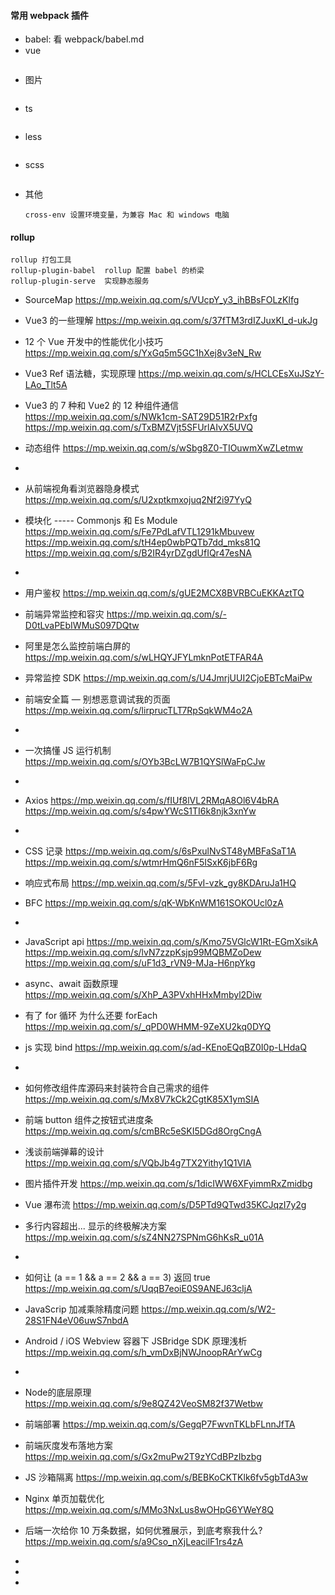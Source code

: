 #### 常用 webpack 插件
* babel: 看 webpack/babel.md 
* vue
  ```
  
  ```
* 图片
  ```
  ```
* ts
  ```
  ```
* less
  ```
  ```
* scss
  ```
  ```
* 其他
  ```
  cross-env 设置环境变量，为兼容 Mac 和 windows 电脑 
  ```
#### rollup
  ```
  rollup 打包工具
  rollup-plugin-babel  rollup 配置 babel 的桥梁
  rollup-plugin-serve  实现静态服务
  ```

* SourceMap
https://mp.weixin.qq.com/s/VUcpY_y3_ihBBsFOLzKlfg
* Vue3 的一些理解
https://mp.weixin.qq.com/s/37fTM3rdIZJuxKI_d-ukJg
* 12 个 Vue 开发中的性能优化小技巧 
https://mp.weixin.qq.com/s/YxGq5m5GC1hXej8v3eN_Rw
* Vue3 Ref 语法糖，实现原理
https://mp.weixin.qq.com/s/HCLCEsXuJSzY-LAo_Tlt5A
* Vue3 的 7 种和 Vue2 的 12 种组件通信
https://mp.weixin.qq.com/s/NWk1cm-SAT29D51R2rPxfg
https://mp.weixin.qq.com/s/TxBMZVjt5SFUrlAIvX5UVQ
* 动态组件
https://mp.weixin.qq.com/s/wSbg8Z0-TIOuwmXwZLetmw

*
* 从前端视角看浏览器隐身模式
https://mp.weixin.qq.com/s/U2xptkmxojuq2Nf2i97YyQ
* 模块化 ----- Commonjs 和 Es Module
https://mp.weixin.qq.com/s/Fe7PdLafVTL1291kMbuvew
https://mp.weixin.qq.com/s/tH4ep0wbPQTb7dd_mks81Q
https://mp.weixin.qq.com/s/B2IR4yrDZgdUfIQr47esNA
* 
* 用户鉴权
https://mp.weixin.qq.com/s/gUE2MCX8BVRBCuEKKAztTQ
* 前端异常监控和容灾
https://mp.weixin.qq.com/s/-D0tLvaPEbIWMuS097DQtw
* 阿里是怎么监控前端白屏的
https://mp.weixin.qq.com/s/wLHQYJFYLmknPotETFAR4A
* 异常监控 SDK
https://mp.weixin.qq.com/s/U4JmrjUUI2CjoEBTcMaiPw
* 前端安全篇 — 别想恶意调试我的页面
https://mp.weixin.qq.com/s/lirprucTLT7RpSqkWM4o2A

* 

* 一次搞懂 JS 运行机制
https://mp.weixin.qq.com/s/OYb3BcLW7B1QYSlWaFpCJw
* 
* Axios
https://mp.weixin.qq.com/s/fIUf8lVL2RMqA8Ol6V4bRA
https://mp.weixin.qq.com/s/s4pwYWcS1TI6k8njk3xnYw
* 
* CSS 记录
https://mp.weixin.qq.com/s/6sPxulNvST48yMBFaSaT1A
https://mp.weixin.qq.com/s/wtmrHmQ6nF5ISxK6jbF6Rg
* 响应式布局
https://mp.weixin.qq.com/s/5FvI-vzk_gy8KDAruJa1HQ
* BFC
https://mp.weixin.qq.com/s/qK-WbKnWM161SOKOUcl0zA
* 

* JavaScript api
https://mp.weixin.qq.com/s/Kmo75VGlcW1Rt-EGmXsikA
https://mp.weixin.qq.com/s/lvN7zzpKsjp99MQBMZoDew
https://mp.weixin.qq.com/s/uF1d3_rVN9-MJa-H6npYkg
* async、await 函数原理
https://mp.weixin.qq.com/s/XhP_A3PVxhHHxMmbyl2Diw
* 有了 for 循环 为什么还要 forEach 
https://mp.weixin.qq.com/s/_qPD0WHMM-9ZeXU2kq0DYQ
* js 实现 bind
https://mp.weixin.qq.com/s/ad-KEnoEQqBZ0I0p-LHdaQ
* 
* 如何修改组件库源码来封装符合自己需求的组件
https://mp.weixin.qq.com/s/Mx8V7kCk2CgtK85X1ymSIA
* 前端 button 组件之按钮式进度条
https://mp.weixin.qq.com/s/cmBRc5eSKI5DGd8OrgCngA
* 浅谈前端弹幕的设计
https://mp.weixin.qq.com/s/VQbJb4g7TX2Yithy1Q1VIA
* 图片插件开发
https://mp.weixin.qq.com/s/1dicIWW6XFyimmRxZmidbg
* Vue 瀑布流
https://mp.weixin.qq.com/s/D5PTd9QTwd35KCJqzI7y2g
* 多行内容超出... 显示的终极解决方案
https://mp.weixin.qq.com/s/sZ4NN27SPNmG6hKsR_u01A
* 

* 如何让 (a == 1 && a == 2 && a == 3) 返回 true
https://mp.weixin.qq.com/s/UqqB7eoiE0S9ANEJ63cljA
*  JavaScrip 加减乘除精度问题
https://mp.weixin.qq.com/s/W2-28S1FN4eV06uwS7nbdA
* Android / iOS Webview 容器下 JSBridge SDK 原理浅析
https://mp.weixin.qq.com/s/h_vmDxBjNWJnoopRArYwCg
* 
* Node的底层原理
https://mp.weixin.qq.com/s/9e8QZ42VeoSM82f37Wetbw
* 前端部署
https://mp.weixin.qq.com/s/GegqP7FwvnTKLbFLnnJfTA
* 前端灰度发布落地方案
https://mp.weixin.qq.com/s/Gx2muPw2T9zYCdBPzIbzbg
*  JS 沙箱隔离
https://mp.weixin.qq.com/s/BEBKoCKTKlk6fv5gbTdA3w
*  Nginx 单页加载优化
https://mp.weixin.qq.com/s/MMo3NxLus8wOHpG6YWeY8Q
*  后端一次给你 10 万条数据，如何优雅展示，到底考察我什么?
https://mp.weixin.qq.com/s/a9Cso_nXjLeacilF1rs4zA


*
*
* 